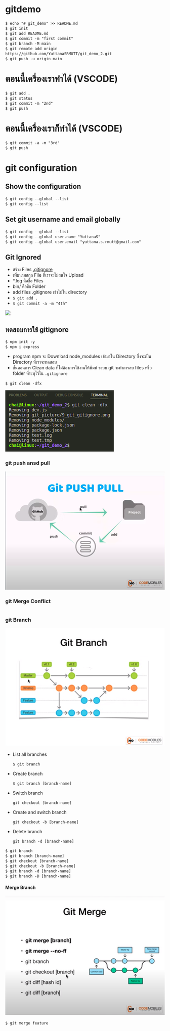# gitdemo

```
$ echo "# git_demo" >> README.md
$ git init
$ git add README.md
$ git commit -m "first commit"
$ git branch -M main
$ git remote add origin https://github.com/YuttanaSRMUTT/git_demo_2.git
$ git push -u origin main
```
# __ตอนนี้เครื่องเราทำได้ (VSCODE)__
```
$ git add .
$ git status
$ git commit -m "2nd"
$ git push 
```
# __ตอนนี้เครื่องเราก็ทำได้ (VSCODE)__
```
$ git commit -a -m "3rd"
$ git push 
```



# git configuration

## Show the configuration
```
$ git config --global --list
$ git config --list
```

## Set git username and email globally
```
$ git config --global --list
$ git config --global user.name "YuttanaS"
$ git config --global user.email "yuttana.s.rmutt@gmail.com"
```

## Git Ignored
* สร้าง Files [.gitignore](https://github.com/github/gitignore)
* เพิ่มนามสกุล File ที่เราจะไม่สนใจ Upload
* *.log คือชื่อ Files
* bin/ คือชื่อ Folder
* add files .gitignore เข้าไปใน directory
* ```$ git add . ```
* ```$ git commit -a -m "4th" ```

![](./git_picture/9_git_gitignore.png)


## ทดสอบการใช้ gitignore 
```
$ npm init -y
$ npm i express
```
* program npm จะ Downlosd node_modules เข้ามาใน Directory ซึ่งจะเป็น Directory ที่เราจะทดสอบ
* ขั้นตอนการ Clean data ที่ไม่ต้องการใข้งานให้พิมพ์ ระบบ git จะทำการลบ files หรือ folder ที่ระบุไว้ใน `.gitignore`

``` 
$ git clean -dfx
```
![](./git_picture/9_git_clean.png)

### git push ansd pull
![](./git_picture/10_git_push_pull_present.png)


### git Merge Conflict
```
```

### git Branch
![](./git_picture/11_git_branch_present.png)

* List all branches
    ``` 
    $ git branch 
    ```
* Create branch
    ```
    $ git branch [branch-name]
    ```
* Switch branch
    ```
    git checkout [branch-name]
    ```
* Create and switch branch
    ```
    git checkout -b [branch-name]
    ```
* Delete branch
    ```
    git branch -d [branch-name]
    ```

```
$ git branch
$ git branch [branch-name]
$ git checkout [branch-name]
$ git checkout -b [branch-name]
$ git branch -d [branch-name]
$ git branch -D [branch-name]

```


#### Merge Branch
![](./git_picture/11_git_merge.png)

```
$ git merge feature
```
